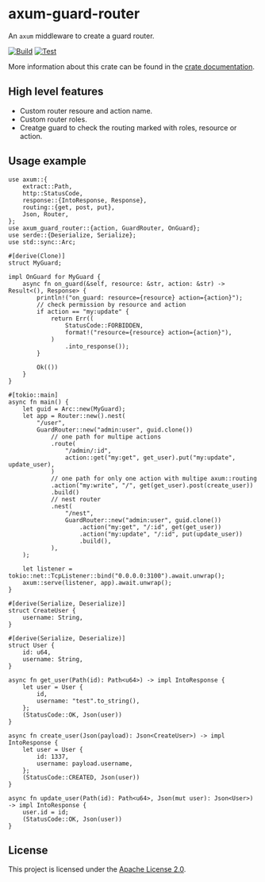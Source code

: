 # axum-guard-router
An `axum` middleware to create a guard router.

[![Build](https://github.com/yaojianpin/axum-guard-router/actions/workflows/rust.yml/badge.svg)](https://github.com/yaojianpin/acts/actions?workflow=rust)
[![Test](https://github.com/yaojianpin/axum-guard-router/actions/workflows/test.yml/badge.svg)](https://github.com/yaojianpin/axum-guard-router/actions?workflow=test)

More information about this crate can be found in the [crate documentation][docs].

## High level features

- Custom router resoure and action name.
- Custom router roles.
- Creatge guard to check the routing marked with roles, resource or action.

## Usage example

```rust,no_run
use axum::{
    extract::Path,
    http::StatusCode,
    response::{IntoResponse, Response},
    routing::{get, post, put},
    Json, Router,
};
use axum_guard_router::{action, GuardRouter, OnGuard};
use serde::{Deserialize, Serialize};
use std::sync::Arc;

#[derive(Clone)]
struct MyGuard;

impl OnGuard for MyGuard {
    async fn on_guard(&self, resource: &str, action: &str) -> Result<(), Response> {
        println!("on_guard: resource={resource} action={action}");
        // check permission by resource and action
        if action == "my:update" {
            return Err((
                StatusCode::FORBIDDEN,
                format!("resource={resource} action={action}"),
            )
                .into_response());
        }

        Ok(())
    }
}

#[tokio::main]
async fn main() {
    let guid = Arc::new(MyGuard);
    let app = Router::new().nest(
        "/user",
        GuardRouter::new("admin:user", guid.clone())
            // one path for multipe actions
            .route(
                "/admin/:id",
                action::get("my:get", get_user).put("my:update", update_user),
            )
            // one path for only one action with multipe axum::routing
            .action("my:write", "/", get(get_user).post(create_user))
            .build()
            // nest router
            .nest(
                "/nest",
                GuardRouter::new("admin:user", guid.clone())
                    .action("my:get", "/:id", get(get_user))
                    .action("my:update", "/:id", put(update_user))
                    .build(),
            ),
    );

    let listener = tokio::net::TcpListener::bind("0.0.0.0:3100").await.unwrap();
    axum::serve(listener, app).await.unwrap();
}

#[derive(Serialize, Deserialize)]
struct CreateUser {
    username: String,
}

#[derive(Serialize, Deserialize)]
struct User {
    id: u64,
    username: String,
}

async fn get_user(Path(id): Path<u64>) -> impl IntoResponse {
    let user = User {
        id,
        username: "test".to_string(),
    };
    (StatusCode::OK, Json(user))
}

async fn create_user(Json(payload): Json<CreateUser>) -> impl IntoResponse {
    let user = User {
        id: 1337,
        username: payload.username,
    };
    (StatusCode::CREATED, Json(user))
}

async fn update_user(Path(id): Path<u64>, Json(mut user): Json<User>) -> impl IntoResponse {
    user.id = id;
    (StatusCode::OK, Json(user))
}
```
## License

This project is licensed under the [Apache License 2.0][license].

[docs]: https://docs.rs/axum-guard-router
[license]: https://github.com/yaojianpin/axum-guard-router/blob/main/axum-guard-router/LICENSE
